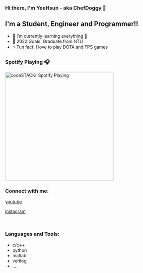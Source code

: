 ### Hi there, I'm YeeHsun - aka ChefDoggy 👋


## I'm a Student, Engineer and Programmer!!

- 🌱 I’m currently learning everything 🤣
- 🥅 2022 Goals: Graduate from NTU
- ⚡ Fun fact: I love to play DOTA and FPS games

### Spotify Playing 🎧

[<img src="https://now-playing-codestackr.vercel.app/api/spotify-playing" alt="codeSTACKr Spotify Playing" width="350" />](https://open.spotify.com/playlist/37i9dQZF1E37iL3IQ3aBLs)

### Connect with me:
[youtube](https://www.youtube.com/channel/UCwMgS1y_0bqoNv3FONzpYDg)

[instagram](https://www.instagram.com/?hl=zh-tw)

<br />

### Languages and Tools:
* c/c++
* python
* matlab
* verilog
* ....
